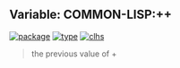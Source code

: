 ## Variable: COMMON-LISP:++
[![package](https://img.shields.io/badge/Package-COMMON--LISP-5f9ea0.svg?style=social&colorA=999999)](../) [![type](https://img.shields.io/badge/Type-Variable-5f9ea0.svg?style=social&colorA=999999)](../#variable) [![clhs](https://img.shields.io/badge/CLHS-++-5f9ea0.svg?style=social&colorA=999999)](http://www.lispworks.com/documentation/HyperSpec/Body/v_pl_plp.htm) 

> the previous value of +

